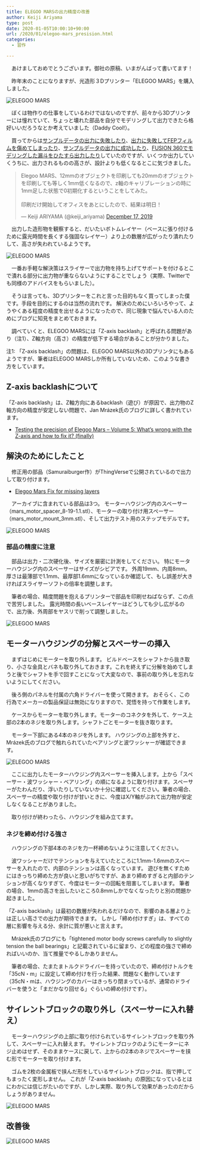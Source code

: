 ```yaml
---
title: ELEGOO MARSの出力精度の改善
author: Keiji Ariyama
type: post
date: 2020-01-05T10:00:10+90:00
url: /2020/01/elegoo-mars_presision.html
categories:
  - 習作

---
```


　あけましておめでとうございます。御社の原稿、いまがんばって書いてます！

　昨年末のことになりますが、光造形３Dプリンター「ELEGOO MARS」を購入しました。

![ELEGOO MARS](/images/mars/mars_z-axis-12.jpg)

　ぼくは物作りの仕事をしているわけではないのですが、前々から3Dプリンターには憧れていて、ちょっと壊れた部品を自分でモデリングして出力できたら格好いいだろうなとか考えていました（Daddy Cool!）。

　買ってからは[サンプルデータの出力に失敗したり](https://twitter.com/keiji_ariyama/status/1201721035004841985)、[出力に失敗してFEPフィルムを傷めてしまったり](https://twitter.com/keiji_ariyama/status/1201722040887234560)、[サンプルデータの出力に成功したり](https://twitter.com/keiji_ariyama/status/1202101585280548864)、[FUSION 360でモデリングした漏斗をひたすら出力したり](https://twitter.com/keiji_ariyama/status/1208651347089690624)していたのですが、いくつか出力していくうちに、出力されるものの高さが、設計よりも低くなるとこに気づきました。

<blockquote class="twitter-tweet"><p lang="ja" dir="ltr">Elegoo MARS、12mmのオブジェクトを印刷しても20mmのオブジェクトを印刷しても等しく1mm低くなるので、z軸のキャリブレーションの時に1mm足した状態で0初期化するということをしてみた。<br><br>印刷だけ開始してオフィスをあとにしたので、結果は明日！</p>&mdash; Keiji ARIYAMA (@keiji_ariyama) <a href="https://twitter.com/keiji_ariyama/status/1206886901094875142?ref_src=twsrc%5Etfw">December 17, 2019</a></blockquote> <script async src="https://platform.twitter.com/widgets.js" charset="utf-8"></script>

　出力した造形物を観察すると、だいたいボトムレイヤー（ベースに張り付けるために露光時間を長くする強固なレイヤー）より上の数層が広がったり潰れたりして、高さが失われているようです。

![ELEGOO MARS](/images/mars/mars_z-axis-8.jpg)

　一番お手軽な解決策はスライサーで出力物を持ち上げてサポートを付けるとこで潰れる部分に出力物が重ならないようにすることでしょう（実際、Twitterでも同様のアドバイスをもらいました）。

　そうは言っても、3Dプリンターをこれと言った目的もなく買ってしまった僕です。手段を目的にするのは当然の流れです。
解決のためにいろいろやって、ようやくある程度の精度を出せるようになったので、同じ現象で悩んでいる人のためにブログに知見をまとめておきます。

<!--more-->

　調べていくと、ELEGOO MARSには「Z-axis backlash」と呼ばれる問題があり（注1）、Z軸方向（高さ）の精度が低下する場合があることが分かりました。

注1: 「Z-axis backlash」の問題は、ELEGOO MARS以外の3Dプリンタにもあるようですが、筆者はELEGOO MARSしか所有していないため、このような書き方をしています。

## Z-axis backlashについて
「Z-axis backlash」は、Z軸方向にあるbacklash（遊び）が原因で、出力物のZ軸方向の精度が安定しない問題で、Jan Mrázek氏のブログに詳しく書かれています。

 * [Testing the precision of Elegoo Mars – Volume 5: What’s wrong with the Z-axis and how to fix it? (finally)](https://blog.honzamrazek.cz/2019/09/testing-the-precision-of-elegoo-mars-volume-5-whats-wrong-with-the-z-axis-and-how-to-fix-it-finally/)

## 解決のためにしたこと
　修正用の部品（Samuraiburger作）がThingVerseで公開されているので出力して取り付けます。

 * [Elegoo Mars Fix for missing layers](https://www.thingiverse.com/thing:3970464)

　アーカイブに含まれている部品は3つ。
モーターハウジング内のスペーサー（mars_motor_spacer_8-19-1.1.stl）、モーターの取り付け用スペーサー（mars_motor_mount_3mm.stl）、そして出力テスト用のステップモデルです。

![ELEGOO MARS](/images/mars/thingverse.png)

### 部品の精度に注意
　部品は出力・二次硬化後、サイズを厳密に計測をしてください。
特にモーターハウジング内のスペーサーはサイズがシビアです。
外周19mm、内周8mm。厚さは最薄部で1.1mm、最厚部1.6mmになっているか確認して、もし誤差が大きければスライサーソフトの倍率を調整します。

　筆者の場合、精度問題を抱えるプリンターで部品を印刷せねばならず、この点で苦労しました。
露光時間の長いベースレイヤーはどうしても少し広がるので、出力後、外周部をヤスリで削って調整しました。

![ELEGOO MARS](/images/mars/mars_z-axis-13.jpg)

## モーターハウジングの分解とスペーサーの挿入
　まずはじめにモーターを取り外します。
ビルドベースをシャフトから抜き取り、小さな金具とバネも取り外しておきます。これを終えずに分解を始めてしまうと後でシャフトを手で回すことになって大変なので、事前の取り外しを忘れないようにしてください。

　後ろ側のパネルを付属の六角ドライバーを使って開きます。
おそらく、この行為でメーカーの製品保証は無効になりますので、覚悟を持って作業をします。

　ケースからモーターを取り外します。モーターのコネクタを外して、ケース上部の2本のネジを取り外します。シャフトごとモーターを抜き取ります。

　モーター下部にある4本のネジを外します。
ハウジングの上部を外すと、Mrázek氏のブログで触れられていたベアリングと波ワッシャーが確認できます。

![ELEGOO MARS](/images/mars/mars_z-axis-1.jpg)

　ここに出力したモーターハウジング内スペーサーを挿入します。上から「スペーサー・波ワッシャー・ベアリング」の順になるように取り付けます。スペーサーがたわんだり、浮いたりしていないか十分に確認してください。筆者の場合、スペーサーの精度や取り付けが甘いときに、今度はX/Y軸がぶれて出力物が安定しなくなることがありました。

　取り付けが終わったら、ハウジングを組み立てます。

### ネジを締め付ける強さ
　ハウジングの下部4本のネジを力一杯締めないように注意してください。

　波ワッシャーだけでテンションを与えていたところに1.1mm-1.6mmのスペーサーを入れたので、内部のテンションは高くなっています。
遊びを無くすためにはきっちり締めた方が良いと思いがちですが、あまり締めすぎると内部のテンションが高くなりすぎて、今度はモーターの回転を阻害してしまいます。
筆者の場合、1mmの高さを出したいところ0.8mmしかでなくなったりと別の問題か起きました。

「Z-axis backlash」は最初の数層が失われるだけなので、影響のある層より上は正しい高さでの出力が期待できます。
しかし「締め付けすぎ」は、すべての層に影響を与える分、余計に質が悪いと言えます。

　Mrázek氏のブログにも「tightened motor body screws carefully to slightly tension the ball bearings」と記載されているに留まり、どの程度の強さで締めればいいのか、当て推量でやるしかありません。

　筆者の場合、たまたまトルクドライバーを持っていたので、締め付けトルクを「35cN・m」に設定して締め付けを行った結果、問題なく動作しています
（35cN・mは、ハウジングのカバーはきっちり閉まっているが、通常のドライバーを使うと「まだかなり回せる」ぐらいの締め付けです）。

## サイレントブロックの取り外し（スペーサーに入れ替え）
　モーターハウジングの上部に取り付けられているサイレントブロックを取り外して、スペーサーに入れ替えます。
サイレントブロックのようにモーターにネジ止めはせず、そのままケースに戻して、上からの2本のネジでスペーサーを挟む形でモーターを取り付けます。

　ゴムを2枚の金属板で挟んだ形をしているサイレントブロックは、指で押してもまったく変形しません。
これが「Z-axis backlash」の原因になっているとはにわかには信じがたいのですが、しかし実際、取り外して効果があったのだからしょうがありません。

![ELEGOO MARS](/images/mars/mars_z-axis-5.jpg)

## 改善後

![ELEGOO MARS](/images/mars/mars_z-axis-6.jpg)
